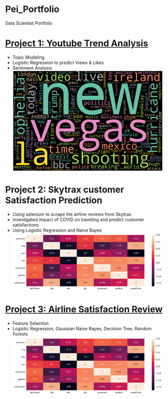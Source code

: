 # Pei_Portfolio
Data Scientist Portfolio

# [Project 1: Youtube Trend Analysis](https://github.com/ChengpeiLIu/Pei_Portfolio/tree/main/Youtube%20Trend%20Analysis)
* Topic Modeling
* Logistic Regression to predict Views & Likes
* Sentiment Analysis
![](https://github.com/ChengpeiLIu/Pei_Portfolio/blob/main/images/3.png)

# Project 2: Skytrax customer Satisfaction Prediction 
* Using selenium to scrape the airline reviews from Skytrax
* investigated impact of COVID on traveling and predict customer satisfactions 
* Using Logistic Regression and Naïve Bayes
![](https://github.com/ChengpeiLIu/Pei_Portfolio/blob/main/images/heatmap.png)

# [Project 3: Airline Satisfaction Review](https://github.com/ChengpeiLIu/Pei_Portfolio/tree/main/Airline%20Passenger%20Satisfaction%20Prediction)
* Feature Selection
* Logistic Regression, Gaussian Naive Bayes, Decision Tree, Random Forests
![](https://github.com/ChengpeiLIu/Pei_Portfolio/blob/main/images/heatmap.png)

